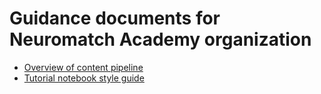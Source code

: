 # Guidance documents for Neuromatch Academy organization

- [Overview of content pipeline](./Content_Pipeline.md)
- [Tutorial notebook style guide](./Neuromatch_Tutorial_Format.ipynb)